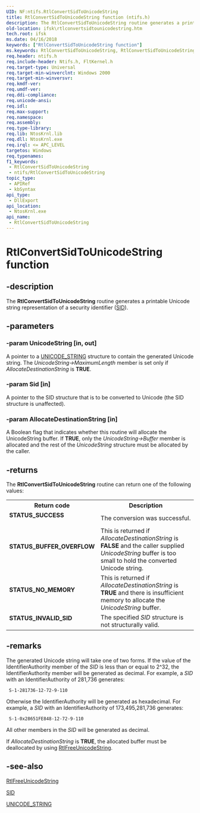 ```yaml
---
UID: NF:ntifs.RtlConvertSidToUnicodeString
title: RtlConvertSidToUnicodeString function (ntifs.h)
description: The RtlConvertSidToUnicodeString routine generates a printable Unicode string representation of a security identifier (SID).
old-location: ifsk\rtlconvertsidtounicodestring.htm
tech.root: ifsk
ms.date: 04/16/2018
keywords: ["RtlConvertSidToUnicodeString function"]
ms.keywords: RtlConvertSidToUnicodeString, RtlConvertSidToUnicodeString routine [Installable File System Drivers], ifsk.rtlconvertsidtounicodestring, ntifs/RtlConvertSidToUnicodeString, rtlref_4b2b8867-c248-49e9-9b38-de3f9449a504.xml
req.header: ntifs.h
req.include-header: Ntifs.h, FltKernel.h
req.target-type: Universal
req.target-min-winverclnt: Windows 2000
req.target-min-winversvr: 
req.kmdf-ver: 
req.umdf-ver: 
req.ddi-compliance: 
req.unicode-ansi: 
req.idl: 
req.max-support: 
req.namespace: 
req.assembly: 
req.type-library: 
req.lib: NtosKrnl.lib
req.dll: NtosKrnl.exe
req.irql: <= APC_LEVEL
targetos: Windows
req.typenames: 
f1_keywords:
 - RtlConvertSidToUnicodeString
 - ntifs/RtlConvertSidToUnicodeString
topic_type:
 - APIRef
 - kbSyntax
api_type:
 - DllExport
api_location:
 - NtosKrnl.exe
api_name:
 - RtlConvertSidToUnicodeString
---
```


# RtlConvertSidToUnicodeString function


## -description

The <b>RtlConvertSidToUnicodeString</b> routine generates a printable Unicode string representation of a security identifier (<a href="/windows-hardware/drivers/ddi/ntifs/ns-ntifs-_sid">SID</a>).

## -parameters

### -param UnicodeString [in, out]


A pointer to a <a href="/windows/win32/api/ntdef/ns-ntdef-_unicode_string">UNICODE_STRING</a> structure to contain the generated Unicode string.  The <i>UnicodeString->MaximumLength</i> member is set only if <i>AllocateDestinationString</i> is <b>TRUE</b>.

### -param Sid [in]


A pointer to the SID structure that is to be converted to Unicode (the SID structure is unaffected).

### -param AllocateDestinationString [in]


A Boolean flag that indicates whether this routine will allocate the UnicodeString buffer. If <b>TRUE</b>, only the <i>UnicodeString->Buffer</i> member is allocated and the rest of the <i>UnicodeString</i> structure must be allocated by the caller.

## -returns

The <b>RtlConvertSidToUnicodeString</b> routine can return one of the following values:

<table>
<tr>
<th>Return code</th>
<th>Description</th>
</tr>
<tr>
<td width="40%">
<dl>
<dt><b>STATUS_SUCCESS </b></dt>
</dl>
</td>
<td width="60%">
The conversion was successful. 

</td>
</tr>
<tr>
<td width="40%">
<dl>
<dt><b>STATUS_BUFFER_OVERFLOW </b></dt>
</dl>
</td>
<td width="60%">
This is returned if <i>AllocateDestinationString</i> is <b>FALSE</b> and the caller supplied <i>UnicodeString</i> buffer is too small to hold the converted Unicode string. 

</td>
</tr>
<tr>
<td width="40%">
<dl>
<dt><b>STATUS_NO_MEMORY </b></dt>
</dl>
</td>
<td width="60%">
This is returned if <i>AllocateDestinationString</i> is <b>TRUE</b> and there is insufficient memory to allocate the <i>UnicodeString</i> buffer. 

</td>
</tr>
<tr>
<td width="40%">
<dl>
<dt><b>STATUS_INVALID_SID </b></dt>
</dl>
</td>
<td width="60%">
The specified <i>SID</i> structure is not structurally valid. 

</td>
</tr>
</table>

## -remarks

The generated Unicode string will take one of two forms.  If the value of the IdentifierAuthority member of the <i>SID</i> is less than or equal to 2^32, the IdentifierAuthority member will be generated as decimal. For example, a <i>SID</i> with an IdentifierAuthority of 281,736 generates:


```
 S-1-281736-12-72-9-110
```

Otherwise the IdentifierAuthority will be generated as hexadecimal. For example, a <i>SID</i> with an IdentifierAuthority of 173,495,281,736 generates:


```
 S-1-0x28651FE848-12-72-9-110
```

All other members in the <i>SID</i> will be generated as decimal.

If <i>AllocateDestinationString</i> is <b>TRUE</b>, the allocated buffer must be deallocated by using <a href="/windows-hardware/drivers/ddi/wdm/nf-wdm-rtlfreeunicodestring">RtlFreeUnicodeString</a>.

## -see-also

<a href="/windows-hardware/drivers/ddi/wdm/nf-wdm-rtlfreeunicodestring">RtlFreeUnicodeString</a>



<a href="/windows-hardware/drivers/ddi/ntifs/ns-ntifs-_sid">SID</a>



<a href="/windows/win32/api/ntdef/ns-ntdef-_unicode_string">UNICODE_STRING</a>
